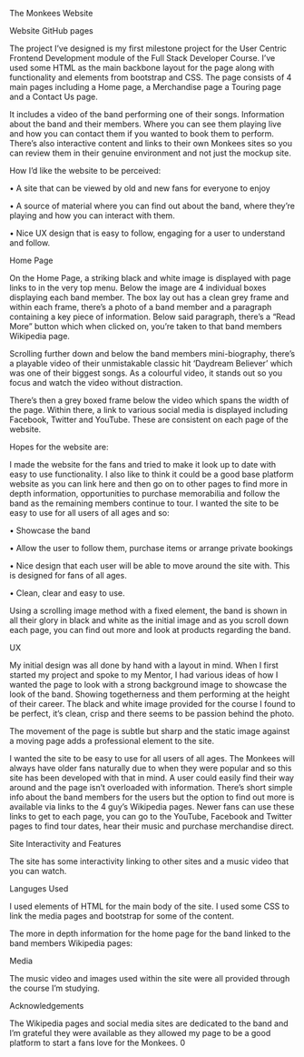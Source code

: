 The Monkees Website

Website GitHub pages

The project I’ve designed is my first milestone project for the User Centric Frontend Development module of the Full Stack Developer Course. I’ve used some HTML as the main backbone layout for the page along with functionality and elements from bootstrap and CSS. The page consists of 4 main pages including a Home page, a Merchandise page a Touring page and a Contact Us page.

It includes a video of the band performing one of their songs. Information about the band and their members. Where you can see them playing live and how you can contact them if you wanted to book them to perform. There’s also interactive content and links to their own Monkees sites so you can review them in their genuine environment and not just the mockup site.

How I’d like the website to be perceived:

•	A site that can be viewed by old and new fans for everyone to enjoy

•	A source of material where you can find out about the band, where they’re playing and how you can interact with them.

•	Nice UX design that is easy to follow, engaging for a user to understand and follow. 

Home Page

On the Home Page, a striking black and white image is displayed with page links to in the very top menu. Below the image are 4 individual boxes displaying each band member. The box lay out has a clean grey frame and within each frame, there’s a photo of a band member and a paragraph containing a key piece of information. Below said paragraph, there’s a “Read More” button which when clicked on, you’re taken to that band members Wikipedia page.

Scrolling further down and below the band members mini-biography, there’s a playable video of their unmistakable classic hit ‘Daydream Believer’ which was one of their biggest songs. As a colourful video, it stands out so you focus and watch the video without distraction.

There’s then a grey boxed frame below the video which spans the width of the page. Within there, a link to various social media is displayed including Facebook, Twitter and YouTube. These are consistent on each page of the website.

Hopes for the website are:

I made the website for the fans and tried to make it look up to date with easy to use functionality. I also like to think it could be a good base platform website as you can link here and then go on to other pages to find more in depth information, opportunities to purchase memorabilia and follow the band as the remaining members continue to tour. I wanted the site to be easy to use for all users of all ages and so:

•	Showcase the band 

•	Allow the user to follow them, purchase items or arrange private bookings

•	Nice design that each user will be able to move around the site with. This is designed for fans of all ages.

•	Clean, clear and easy to use.


Using a scrolling image method with a fixed element, the band is shown in all their glory in black and white as the initial image and as you scroll down each page, you can find out more and look at products regarding the band.

UX

My initial design was all done by hand with a layout in mind. When I first started my project and spoke to my Mentor, I had various ideas of how I wanted the page to look with a strong background image to showcase the look of the band. Showing togetherness and them performing at the height of their career. The black and white image provided for the course I found to be perfect, it’s clean, crisp and there seems to be passion behind the photo. 

The movement of the page is subtle but sharp and the static image against a moving page adds a professional element to the site. 

I wanted the site to be easy to use for all users of all ages. The Monkees will always have older fans naturally due to when they were popular and so this site has been developed with that in mind. A user could easily find their way around and the page isn’t overloaded with information. There’s short simple info about the band members for the users but the option to find out more is available via links to the 4 guy’s Wikipedia pages. Newer fans can use these links to get to each page, you can go to the YouTube, Facebook and Twitter pages to find tour dates, hear their music and purchase merchandise direct.

Site Interactivity and Features

The site has some interactivity linking to other sites and a music video that you can watch.

Languges Used

I used elements of HTML for the main body of the site. I used some CSS to link the media pages and bootstrap for some of the content.


The more in depth information for the home page for the band linked to the band members Wikipedia pages:

Media

The music video and images used within the site were all provided through the course I’m studying.

Acknowledgements

The Wikipedia pages and social media sites are dedicated to the band and I’m grateful they were available as they allowed my page to be a good platform to start a fans love for the Monkees.
0
